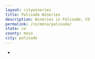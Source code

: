 ```yaml
---
layout: citywineries
title: Palisade Wineries
description: Wineries in Palisade, CO
permalink: /co/mesa/palisade/
state: co
county: mesa
city: palisade
---
```

-
